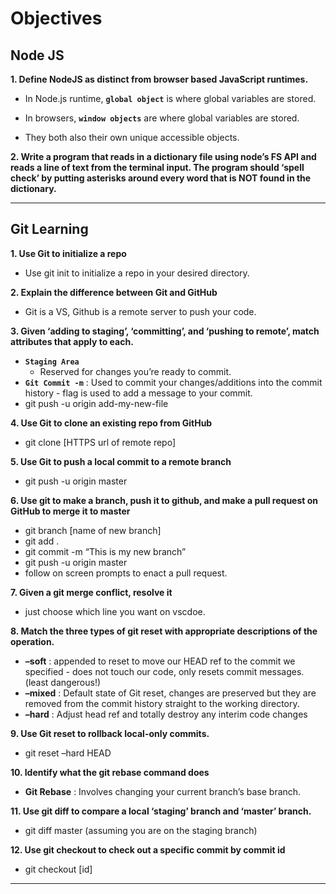 **Objectives**
==============

**Node JS**
-----------

**1. Define NodeJS as distinct from browser based JavaScript runtimes.**

-   In Node.js runtime, **`global object`** is where global variables are stored.

-   In browsers, **`window objects`** are where global variables are stored.

-   They both also their own unique accessible objects.

**2. Write a program that reads in a dictionary file using node’s FS API and reads a line of text from the terminal input. The program should ‘spell check’ by putting asterisks around every word that is NOT found in the dictionary.**

------------------------------------------------------------------------

**Git Learning**
----------------

**1. Use Git to initialize a repo**

-   Use git init to initialize a repo in your desired directory.

**2. Explain the difference between Git and GitHub**

-   Git is a VS, Github is a remote server to push your code.

**3. Given ‘adding to staging’, ‘committing’, and ‘pushing to remote’, match attributes that apply to each.**

-   **`Staging Area`**
    -   Reserved for changes you’re ready to commit.
-   **`Git Commit -m`** : Used to commit your changes/additions into the commit history - flag is used to add a message to your commit.
-   git push -u origin add-my-new-file

**4. Use Git to clone an existing repo from GitHub**

-   git clone \[HTTPS url of remote repo\]

**5. Use Git to push a local commit to a remote branch**

-   git push -u origin master

**6. Use git to make a branch, push it to github, and make a pull request on GitHub to merge it to master**

-   git branch \[name of new branch\]
-   git add .
-   git commit -m “This is my new branch”
-   git push -u origin master
-   follow on screen prompts to enact a pull request.

**7. Given a git merge conflict, resolve it**

-   just choose which line you want on vscdoe.

**8. Match the three types of git reset with appropriate descriptions of the operation.**

-   **–soft** : appended to reset to move our HEAD ref to the commit we specified - does not touch our code, only resets commit messages.(least dangerous!)
-   **–mixed** : Default state of Git reset, changes are preserved but they are removed from the commit history straight to the working directory.
-   **–hard** : Adjust head ref and totally destroy any interim code changes

**9. Use Git reset to rollback local-only commits.**

-   git reset –hard HEAD

**10. Identify what the git rebase command does**

-   **Git Rebase** : Involves changing your current branch’s base branch.

**11. Use git diff to compare a local ‘staging’ branch and ‘master’ branch.**

-   git diff master (assuming you are on the staging branch)

**12. Use git checkout to check out a specific commit by commit id**

-   git checkout \[id\]

------------------------------------------------------------------------

